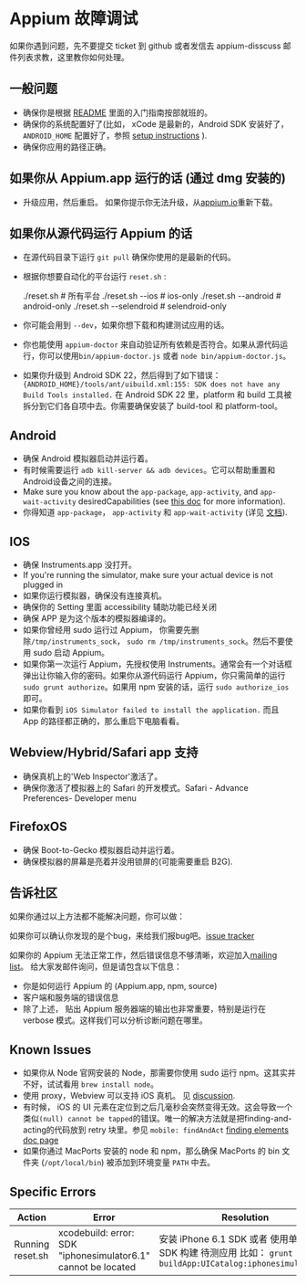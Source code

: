 # Appium 故障调试

如果你遇到问题，先不要提交 ticket 到 github 或者发信去 appium-disscuss 邮件列表求教，这里教你如何处理。

## 一般问题

* 确保你是根据 [README](README.md) 里面的入门指南按部就班的。
* 确保你的系统配置好了(比如， xCode 是最新的，Android SDK 安装好了， `ANDROID_HOME` 配置好了，参照 [setup instructions](https://github.com/appium/appium/blob/master/docs/running-on-osx.md) ).
* 确保你应用的路径正确。

## 如果你从 Appium.app 运行的话 (通过 dmg 安装的)
 
* 升级应用，然后重启。 如果你提示你无法升级，从[appium.io](http://appium.io)重新下载。

## 如果你从源代码运行 Appium 的话

* 在源代码目录下运行 `git pull` 确保你使用的是最新的代码。
* 根据你想要自动化的平台运行 `reset.sh` :
    
    ./reset.sh               # 所有平台
    ./reset.sh --ios         # ios-only
    ./reset.sh --android     # android-only
    ./reset.sh --selendroid  # selendroid-only
* 你可能会用到 `--dev`，如果你想下载和构建测试应用的话。
* 你也能使用 `appium-doctor` 来自动验证所有依赖是否符合。如果从源代码运行，你可以使用`bin/appium-doctor.js` 或者 `node bin/appium-doctor.js`。
* 如果你升级到 Android SDK 22，然后得到了如下错误：
   `{ANDROID_HOME}/tools/ant/uibuild.xml:155: SDK does not have any Build Tools installed.`
在 Android SDK 22 里，platform 和 build 工具被拆分到它们各自项中去。你需要确保安装了 build-tool 和 platform-tool。

## Android

* 确保 Android 模拟器启动并运行着。
* 有时候需要运行 `adb kill-server && adb devices`。它可以帮助重置和Android设备之间的连接。
* Make sure you know about the `app-package`, `app-activity`, and `app-wait-activity` desiredCapabilities (see [this doc](https://github.com/appium/appium/blob/master/docs/running-tests.md#run-android) for more information).
* 你得知道 `app-package`， `app-activity` 和 `app-wait-activity` (详见 [文档](https://github.com/appium/appium/blob/master/docs/running-tests.md#run-android)).

## IOS

* 确保 Instruments.app 没打开。
* If you're running the simulator, make sure your actual device is not plugged in
* 如果你运行模拟器，确保没有连接真机。
* 确保你的 Setting 里面 accessibility 辅助功能已经关闭 
* 确保 APP 是为这个版本的模拟器编译的。
* 如果你曾经用 sudo 运行过 Appium， 你需要先删除`/tmp/instruments_sock`， `sudo rm /tmp/instruments_sock`。然后不要使用 sudo 启动 Appium。
* 如果你第一次运行 Appium，先授权使用 Instruments。通常会有一个对话框弹出让你输入你的密码。如果你从源代码运行 Appium，你只需简单的运行 `sudo grunt authorize`。如果用 npm 安装的话，运行 `sudo authorize_ios` 即可。
* 如果你看到 `iOS Simulator failed to install the application.` 而且 App 的路径都正确的，那么重启下电脑看看。

## Webview/Hybrid/Safari app 支持

* 确保真机上的'Web Inspector'激活了。
* 确保你激活了模拟器上的 Safari 的开发模式。Safari - Advance Preferences- Developer menu


## FirefoxOS

* 确保 Boot-to-Gecko 模拟器启动并运行着。
* 确保模拟器的屏幕是亮着并没用锁屏的(可能需要重启 B2G).

## 告诉社区

如果你通过以上方法都不能解决问题，你可以做：

如果你可以确认你发现的是个bug，来给我们报bug吧。[issue tracker](https://github.com/appium/appium/issues)

如果你的 Appium 无法正常工作，然后错误信息不够清晰，欢迎加入[mailing list](https://groups.google.com/d/forum/appium-discuss)。 给大家发邮件询问，但是请包含以下信息：

* 你是如何运行 Appium 的 (Appium.app, npm, source)
* 客户端和服务端的错误信息
* 除了上述， 贴出 Appium 服务器端的输出也非常重要，特别是运行在 verbose 模式。这样我们可以分析诊断问题在哪里。

## Known Issues

* 如果你从 Node 官网安装的 Node，那需要你使用 sudo 运行 npm。这其实并不好，试试看用 `brew install node`。
* 使用 proxy，Webview 可以支持 iOS 真机。 见 [discussion](https://groups.google.com/d/msg/appium-discuss/u1ropm4OEbY/uJ3y422a5_kJ).
* 有时候， iOS 的 UI 元素在定位到之后几毫秒会突然变得无效。这会导致一个类似`(null) cannot be tapped`的错误。唯一的解决方法就是把finding-and-acting的代码放到 retry 块里。参见 `mobile: findAndAct` [finding elements doc page](https://github.com/appium/appium/blob/master/docs/finding-elements.md)
* 如果你通过 MacPorts 安装的 node 和 npm，那么确保 MacPorts 的 bin 文件夹 (`/opt/local/bin`) 被添加到环境变量 `PATH` 中去。

## Specific Errors

|Action|Error|Resolution|
|------|-----|----------|
|Running reset.sh|xcodebuild: error: SDK "iphonesimulator6.1" cannot be located|安装 iPhone 6.1 SDK 或者 使用单独的 SDK 构建 待测应用 比如： `grunt buildApp:UICatalog:iphonesimulator5.1`|
